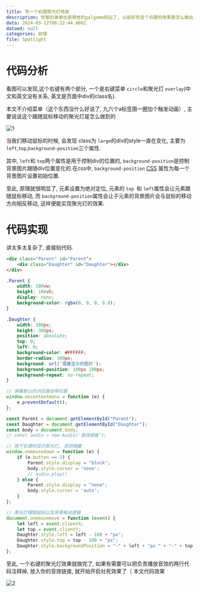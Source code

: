 ```yaml
---
title: 写一个右键聚光灯特效
description: 忧郁的弟弟也是很老的galgame网站了, 以前好奇这个右键的效果是怎么做出来的, 上大学学了网页制作之后再看一下就还是挺容易做的.
data: 2024-03-12T08:22:44.000Z
dataed: null
categories: 前端
file: Spotlight
---
```


# 代码分析

看图可以发现,这个右键有两个部分, 一个是右键菜单 `circle`和聚光灯 `overlay`(中文和英文没有关系, 英文是页面中div的class名).

本文不介绍菜单（这个东西没什么好说了, 九六个a标签围一圈加个触发动画）, 主要说说这个跟随鼠标移动的聚光灯是怎么做到的

![1](/image/Spotlight/1.webp)

当我们移动鼠标的时候, 会发现 class为 `large`的div的style一直在变化, 主要为 `left`,`top`,`background-position`三个属性.

其中, `left`和 `top`两个属性是用于控制div的位置的, `background-position`是控制背景图片跟随div位置变化的.在css中,  `background-position` [CSS](https://developer.mozilla.org/zh-CN/docs/Web/CSS) 属性为每一个背景图片设置初始位置.

至此, 原理就很明显了, 元素设置为绝对定位, 元素的 `top `和 `left`属性会让元素跟随鼠标移动, 而 `background-position`属性会让子元素的背景图片会与鼠标的移动方向相反移动, 这样便能实现聚光灯的效果.

# 代码实现

讲太多太复杂了, 直接贴代码.

```html
<div class="Parent" id="Parent">
    <div class="Daughter" id="Daughter"></div>
</div>
```

```css
.Parent {
    width: 100vw;
    height: 100vh;
    display: none;
    background-color: rgba(0, 0, 0, 0.8);
}

.Daughter {
    width: 300px;
    height: 300px;
    position: absolute;
    top: 0;
    left: 0;
    background-color: #FFFFFF;
    border-radius: 300px;
    background: url('需要显示的图片');
    background-position: 100px 100px;
    background-repeat: no-repeat;
}
```

```javascript
// 屏蔽默认的浏览器自带右键
window.oncontextmenu = function (e) {
    e.preventDefault();
};

const Parent = document.getElementById("Parent");
const Daughter = document.getElementById("Daughter");
const body = document.body;
// const audio = new Audio('音效链接');

// 按下右键时显示聚光灯, 否则隐藏
window.onmousedown = function (e) {
    if (e.button == 2) {
        Parent.style.display = "block";
        body.style.cursor = 'none';
        // audio.play()
    } else {
        Parent.style.display = "none";
        body.style.cursor = 'auto';
    }
};

// 聚光灯跟随鼠标以及背景移动逻辑
document.onmousemove = function (event) {
    let left = event.clientX;
    let top = event.clientY;
    Daughter.style.left = left - 100 + "px";
    Daughter.style.top = top - 100 + "px";
    Daughter.style.backgroundPosition = "-" + left + "px " + "-" + top + "px";
};
```

至此, 一个右键的聚光灯效果就做完了, 如果有需要可以把负责播放音效的两行代码注释掉, 放入你的音效链接, 就开始开启社死效果了（
本文代码效果

![2](/image/Spotlight/2.gif)